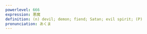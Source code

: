 ```yaml
---
powerlevel: 666
expression: 悪魔
definition: (n) devil; demon; fiend; Satan; evil spirit; (P)
pronunciation: あくま
---
```


